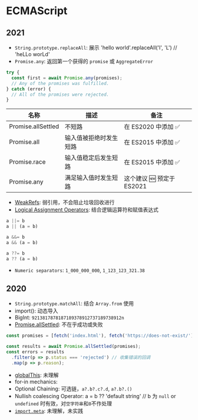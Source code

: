 # ECMAScript

## 2021

- `String.prototype.replaceAll`: 展示 'hello world'.replaceAll('l', 'L') // 'heLLo worLd'
- `Promise.any`: 返回第一个获得的 `promise` 或 `AggregateError`

```javascript
try {
  const first = await Promise.any(promises);
  // Any of the promises was fulfilled.
} catch (error) {
  // All of the promises were rejected.
}
```

| 名称                | 描述                  | 备注              |
| ------------------- | -------------------- | ----------------- |
| Promise.allSettled  | 不短路                | 在 ES2020 中添加 ✅ |
| Promise.all         | 输入值被拒绝时发生短路   | 在 ES2015 中添加 ✅ |
| Promise.race        | 输入值稳定后发生短路     | 在 ES2015 中添加 ✅ |
| Promise.any         | 满足输入值时发生短路     | 这个建议 🆕 预定于 ES2021 |

- [WeakRefs](https://github.com/tc39/proposal-weakrefs): 弱引用，不会阻止垃圾回收进行
- [Logical Assignment Operators](https://github.com/tc39/proposal-logical-assignment): 结合逻辑运算符和赋值表达式

```javascript
a ||= b
a || (a = b)

a &&= b
a && (a = b)

a ??= b
a ?? (a = b)
```

- `Numeric separators`: `1_000_000_000`, `1_123_123_321.38`

## 2020

- `String.prototype.matchAll`: 结合 `Array.from` 使用
- import(): 动态导入
- BigInt: `9213817878187189378912737189738912n`
- [Promise.allSettled](https://github.com/tc39/proposal-promise-allSettled): 不在乎成功或失败

```javascript
const promises = [fetch('index.html'), fetch('https://does-not-exist/')]

const results = await Promise.allSettled(promises);
const errors = results
  .filter(p => p.status === 'rejected') // 收集错误的回调
  .map(p => p.reason);
```

- [globalThis](https://github.com/tc39/proposal-global): 未理解
- for-in mechanics:
- Optional Chaining: 可选链，`a?.b?.c?.d`, `a?.b?.()`
- Nullish coalescing Operator: a = b ?? 'default string' // b 为 `null` or `undefined` 时有效，对`空字符串`和`0`不作处理
- [`import.meta`](https://github.com/tc39/proposal-import-meta): 未理解，未实践

